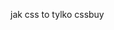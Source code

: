 jak css to tylko cssbuy
<!---
mroskidevelopersenior/mroskidevelopersenior is a ✨ special ✨ repository because its `README.md` (this file) appears on your GitHub profile.
You can click the Preview link to take a look at your changes.
--->
